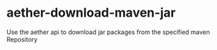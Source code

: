 # aether-download-maven-jar
Use the aether api to download jar packages from the specified maven Repository

